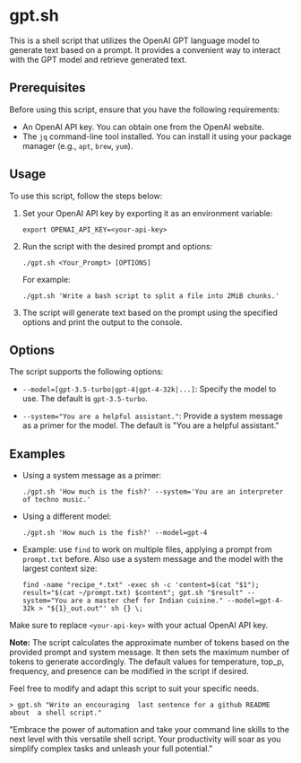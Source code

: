 # gpt.sh

This is a shell script that utilizes the OpenAI GPT language model to generate text based on a prompt. It provides a convenient way to interact with the GPT model and retrieve generated text.

## Prerequisites

Before using this script, ensure that you have the following requirements:

- An OpenAI API key. You can obtain one from the OpenAI website.
- The `jq` command-line tool installed. You can install it using your package manager (e.g., `apt`, `brew`, `yum`).

## Usage

To use this script, follow the steps below:

1. Set your OpenAI API key by exporting it as an environment variable:
   ```
   export OPENAI_API_KEY=<your-api-key>
   ```

2. Run the script with the desired prompt and options:
   ```
   ./gpt.sh <Your_Prompt> [OPTIONS]
   ```

   For example:
   ```
   ./gpt.sh 'Write a bash script to split a file into 2MiB chunks.'
   ```

3. The script will generate text based on the prompt using the specified options and print the output to the console.

## Options

The script supports the following options:

- `--model=[gpt-3.5-turbo|gpt-4|gpt-4-32k|...]`: Specify the model to use. The default is `gpt-3.5-turbo`.

- `--system="You are a helpful assistant."`: Provide a system message as a primer for the model. The default is "You are a helpful assistant."

## Examples

- Using a system message as a primer:
  ```
  ./gpt.sh 'How much is the fish?' --system='You are an interpreter of techno music.'
  ```

- Using a different model:
  ```
  ./gpt.sh 'How much is the fish?' --model=gpt-4
  ```

- Example: use `find` to work on multiple files, applying a prompt from `prompt.txt` before. Also use a system message and the model with the largest context size:
  ```
  find -name "recipe_*.txt" -exec sh -c 'content=$(cat "$1"); result="$(cat ~/prompt.txt) $content"; gpt.sh "$result" --system="You are a master chef for Indian cuisine." --model=gpt-4-32k > "${1}_out.out"' sh {} \;
  ```

Make sure to replace `<your-api-key>` with your actual OpenAI API key.

**Note:** The script calculates the approximate number of tokens based on the provided prompt and system message. It then sets the maximum number of tokens to generate accordingly. The default values for temperature, top_p, frequency, and presence can be modified in the script if desired.

Feel free to modify and adapt this script to suit your specific needs.

```
> gpt.sh "Write an encouraging  last sentence for a github README about  a shell script."
```

"Embrace the power of automation and take your command line skills to the next level with this versatile shell script. Your productivity will soar as you simplify complex tasks and unleash your full potential."